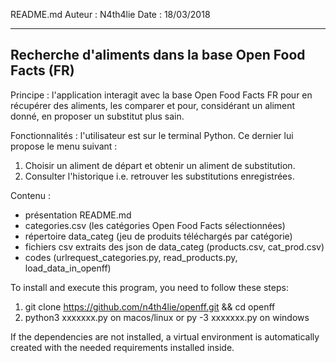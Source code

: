 ﻿README.md
Auteur 	: N4th4lie
Date	: 18/03/2018

------------------------------------------------------
Recherche d'aliments dans la base Open Food Facts (FR)
------------------------------------------------------

Principe : 
l'application interagit avec la base Open Food Facts FR 
pour en récupérer des aliments, les comparer et pour,
considérant un aliment donné, en proposer un substitut plus sain.

Fonctionnalités :
l'utilisateur est sur le terminal Python.
Ce dernier lui propose le menu suivant :
 1. Choisir un aliment de départ et obtenir un aliment de substitution.
 2. Consulter l'historique i.e. retrouver les substitutions enregistrées.

Contenu :
 - présentation README.md
 - categories.csv (les catégories Open Food Facts sélectionnées)
 - répertoire data_categ (jeu de produits téléchargés par catégorie)
 - fichiers csv extraits des json de data_categ
   (products.csv, cat_prod.csv)
 - codes (urlrequest_categories.py, read_products.py, load_data_in_openff)

To install and execute this program, you need to follow these steps:
1. git clone https://github.com/n4th4lie/openff.git && cd openff
2. python3 xxxxxxx.py on macos/linux or py -3 xxxxxxx.py on windows

If the dependencies are not installed, a virtual environment is automatically
created with the needed requirements installed inside.
